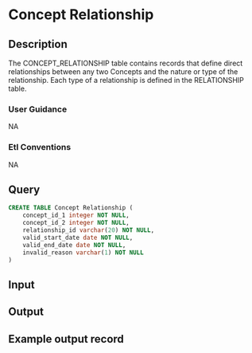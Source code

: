 <!---->

# Concept Relationship

## Description
The CONCEPT_RELATIONSHIP table contains records that define direct relationships between any two Concepts and the nature or type of the relationship. Each type of a relationship is defined in the RELATIONSHIP table.

### User Guidance
NA

### Etl Conventions
NA

## Query
```sql
CREATE TABLE Concept Relationship (
	concept_id_1 integer NOT NULL,
	concept_id_2 integer NOT NULL,
	relationship_id varchar(20) NOT NULL,
	valid_start_date date NOT NULL,
	valid_end_date date NOT NULL,
	invalid_reason varchar(1) NOT NULL
)
```

## Input


## Output


## Example output record


